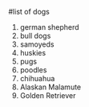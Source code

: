 #list of dogs
1. german shepherd
2. bull dogs
3. samoyeds
4. huskies
5. pugs
6. poodles
7. chihuahua
8. Alaskan Malamute
9. Golden Retriever